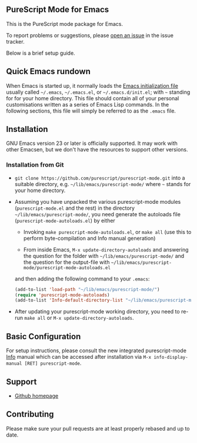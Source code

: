 PureScript Mode for Emacs
----------------------

This is the PureScript mode package for Emacs.

To report problems or suggestions, please
[open an issue](https://github.com/purescript/purescript-mode/issues?state=open)
in the issue tracker.

Below is a brief setup guide.

Quick Emacs rundown
--------------------

When Emacs is started up, it normally loads the
[Emacs initialization file](http://www.gnu.org/software/emacs/manual/html_node/emacs/Init-File.html)
usually called `~/.emacs`, `~/.emacs.el`, or `~/.emacs.d/init.el`;
with `~` standing for for your home directory.  This file should
contain all of your personal customisations written as a series of
Emacs Lisp commands.  In the following sections, this file will simply
be referred to as the `.emacs` file.

Installation
------------

GNU Emacs version 23 or later is officially supported.  It may work
with other Emacsen, but we don't have the resources to support other
versions.

### Installation from Git

-   `git clone https://github.com/purescript/purescript-mode.git` into a
    suitable directory, e.g. `~/lib/emacs/purescript-mode/` where `~`
    stands for your home directory.

-   Assuming you have unpacked the various purescript-mode modules
    (`purescript-mode.el` and the rest) in the directory
    `~/lib/emacs/purescript-mode/`, you need generate the autoloads file
    (`purescript-mode-autoloads.el`) by either

    - Invoking `make purescript-mode-autoloads.el`, or `make all` (use
      this to perform byte-compilation and Info manual generation)

    - From inside Emacs, `M-x update-directory-autoloads` and answering the question for
      the folder with `~/lib/emacs/purescript-mode/` and the question for the output-file with
      `~/lib/emacs/purescript-mode/purescript-mode-autoloads.el`

    and then adding the following command to your `.emacs`:

    ```el
    (add-to-list 'load-path "~/lib/emacs/purescript-mode/")
    (require 'purescript-mode-autoloads)
    (add-to-list 'Info-default-directory-list "~/lib/emacs/purescript-mode/")
    ```

-   After updating your purescript-mode working directory, you need to
    re-run `make all` or `M-x update-directory-autoloads`.

Basic Configuration
-------------------

For setup instructions, please consult the new integrated purescript-mode
[Info](https://www.gnu.org/software/texinfo/manual/info/info.html)
manual which can be accessed after installation via
`M-x info-display-manual [RET] purescript-mode`.

Support
-------

- [Github homepage](https://github.com/purescript/purescript-mode)

Contributing
------------

Please make sure your pull requests are at least properly rebased and up to date.

